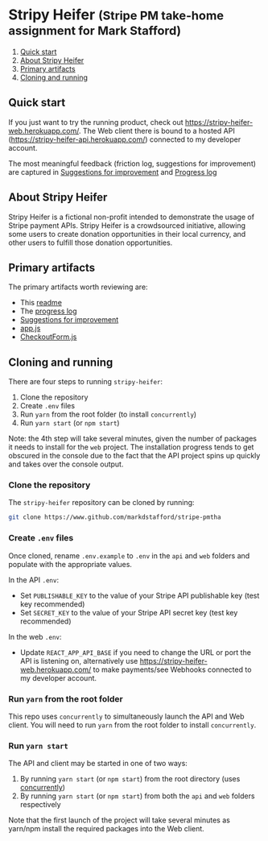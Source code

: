# Stripy Heifer <small>(Stripe PM take-home assignment for Mark Stafford)</small>

1. [Quick start](#quick-start)
2. [About Stripy Heifer](#about-stripy-heifer)
3. [Primary artifacts](#primary-artifacts)
4. [Cloning and running](#cloning-and-running)

## Quick start

If you just want to try the running product, check out <https://stripy-heifer-web.herokuapp.com/>. The Web client there is bound to a hosted API (<https://stripy-heifer-api.herokuapp.com/>) connected to my developer account.

The most meaningful feedback (friction log, suggestions for improvement) are captured in [Suggestions for improvement](suggestions-for-improvement.md) and [Progress log](progress-log.md)

## About Stripy Heifer

Stripy Heifer is a fictional non-profit intended to demonstrate the usage of Stripe payment APIs. Stripy Heifer is a crowdsourced initiative, allowing some users to create donation opportunities in their local currency, and other users to fulfill those donation opportunities.

## Primary artifacts

The primary artifacts worth reviewing are:

- This [readme](readme.md)
- The [progress log](progress-log.md)
- [Suggestions for improvement](suggestions-for-improvement.md)
- [app.js](api/app.js)
- [CheckoutForm.js](web/CheckoutForm.js)

## Cloning and running

There are four steps to running `stripy-heifer`:

1. Clone the repository
2. Create `.env` files
3. Run `yarn` from the root folder (to install `concurrently`)
4. Run `yarn start` (or `npm start`)

Note: the 4th step will take several minutes, given the number of packages it needs to install for the `web` project. The installation progress tends to get obscured in the console due to the fact that the API project spins up quickly and takes over the console output.

### Clone the repository

The `stripy-heifer` repository can be cloned by running:

```sh
git clone https://www.github.com/markdstafford/stripe-pmtha
```

### Create `.env` files

Once cloned, rename `.env.example` to `.env` in the `api` and `web` folders and populate with the appropriate values.

In the API `.env`:

- Set `PUBLISHABLE_KEY` to the value of your Stripe API publishable key (test key recommended)
- Set `SECRET_KEY` to the value of your Stripe API secret key (test key recommended)

In the web `.env`:

- Update `REACT_APP_API_BASE` if you need to change the URL or port the API is listening on, alternatively use https://stripy-heifer-web.herokuapp.com/ to make payments/see Webhooks connected to my developer account.

### Run `yarn` from the root folder

This repo uses `concurrently` to simultaneously launch the API and Web client. You will need to run `yarn` from the root folder to install `concurrently`.

### Run `yarn start`

The API and client may be started in one of two ways:

1. By running `yarn start` (or `npm start`) from the root directory (uses [concurrently](https://www.npmjs.com/package/concurrently))
2. By running `yarn start` (or `npm start`) from both the `api` and `web` folders respectively

Note that the first launch of the project will take several minutes as yarn/npm install the required packages into the Web client.
